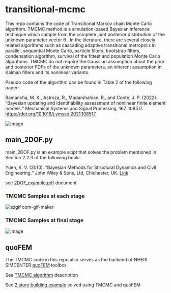 # transitional-mcmc

This repo contains the code of Transitional Markov chain Monte Carlo algorithm. TMCMC method is a simulation-based Bayesian inference technique which sample from the
complete joint posterior distribution of the unknown parameter vector θ . In the literature, there are several closely related algorithms such as cascading adaptive transitional metropolis in parallel, sequential Monte Carlo, particle filters, bootstrap filters, condensation algorithm,
survival of the fittest and population Monte Carlo algorithms. TMCMC do not require the Gaussian assumption about the prior and posterior PDFs of the unknown parameters, an inherent assumption in Kalman filters and its nonlinear variants.

Pseudo code of the algorithm can be found in Table 2 of the following paper:

Ramancha, M. K., Astroza, R., Madarshahian, R., and Conte, J. P. (2022). “Bayesian updating and identifiability assessment of nonlinear finite element models.“ Mechanical Systems and Signal Processing, 167, 108517. https://doi.org/10.1016/j.ymssp.2021.108517

![image](https://user-images.githubusercontent.com/41924394/170327389-0c2906bb-0761-497f-b256-eb1588b704e4.png)

## main_2DOF.py

main_2DOF.py is an example scipt that solves the problem mentioned in Section 2.2.3 of the following book:

Yuen, K. V. (2010). “Bayesian Methods for Structural Dynamics and Civil Engineering.“ John Wiley & Sons, Ltd, Chichester, UK. [Link](https://civiltechnocrats.files.wordpress.com/2013/11/bayesian-methods-for-structural-dynamics-and-civil-engineering.pdf)

see [2DOF_example.pdf](2DOF_example.pdf) document

### TMCMC Samples at each stage

![ezgif com-gif-maker](https://user-images.githubusercontent.com/41924394/198080622-b50b7ea2-1765-4e34-a2e0-bacb441c75c0.gif)

### TMCMC Samples at final stage

![image](https://user-images.githubusercontent.com/41924394/170321794-bf395669-8623-454c-9b67-4bf66feefa7b.png)

## quoFEM

The TMCMC code in this repo also serves as the backend of NHERI SIMCENTER [quoFEM](https://simcenter.designsafe-ci.org/research-tools/quofem-application/) toolbox

See [TMCMC algorithm](https://nheri-simcenter.github.io/quoFEM-Documentation/common/technical_manual/desktop/UCSDUQTechnical.html) description 

See [2 story building example](https://nheri-simcenter.github.io/quoFEM-Documentation/common/user_manual/examples/desktop/qfem-0014/README.html) solved using TMCMC and quoFEM
